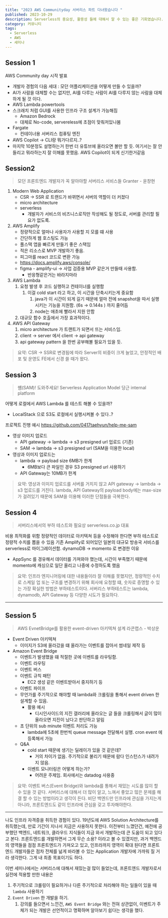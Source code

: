 ```yaml
---
title: "2023 AWS Communityday 서버리스 파트 다녀왔습니다 "
published: 2023-10-29
description: Serverless의 중요성, 활용성 들에 대해서 알 수 있는 좋은 기회였습니다.
category: 커뮤니티
tags:
  - Serverless
  - AWS
  - 세미나
---
```


## Session 1

AWS Community day 시작 발표

- 개발자 경험의 다음 세대 : 모던 어플리케이션을 어떻게 만들 수 있을까?
- AI가 사람을 대체할 수는 없지만, AI를 다루는 사람이 AI를 다루지 않는 사람을 대체하게 될 것 이다.
- AWS Lambda powertools
- 스크래치 처럼 GUI를 사용한 인프라 구조 설계가 가능해짐
  - Amazon Bedrock
  - 대체로 No-code, servereless에 초점이 맞춰저있나봄
- Fargate
  - 컨테이너용 서버리스 컴퓨팅 엔진
- AWS Copilot -> CLI랑 뭐가다르지..?
- 마지막 10분정도 설명하는거 한번 더 유튜브에 올라오면 볼만 할 듯. 여기서는 잘 안들리고 뭐라하는지 잘 이해를 못했음. AWS Copilot이 되게 신기한거같음

## Session2

> 모던 프론트엔드 개발자가 꼭 알아야할 서버리스 서비스들
> Granter - 윤창현

1. Modern Web Application
   - CSR -> SSR 로 트랜드가 바뀌면서 서버의 역할이 더 커졌다
   - micro architecture
   - serverless
     - 개발자가 서비스의 비즈니스로직만 작성해도 될 정도로, 서버를 관리할 필요가 없도록.
2. AWS Amplify
   - 정량적으로 얼마나 사용자가 사용할 지 모를 떄 사용
   - 간단하게 웹 호스팅도 가능
   - 풀스택 앱을 빠르게 만들기 좋은 스택임
   - 적은 리소스로 MVP 개발하기 좋음.
   - 피그마를 react 코드로 변환 가능
   - https://docs.amplify.aws/console/
   - figma - amplify-ui -> 사업 검증용 MVP 같은거 만들때 사용함.
     - 반응형같은거는 바라지마라
3. AWS Lambda
   1. 요청 발생 후 코드 실행하고 컨테이너를 실행함
      1. 이걸 cold start 라고 하고, 이 시간을 단축시키는게 중요함
         1. java가 이 시간이 되게 길기 때문에 얼마 전에 snapshot을 따서 실행시키는 기능을 지원함. (6s -> 0.144s ) 까지 줄어듬
         2. node는 애초에 빨라서 지원 안함
   2. 대규모 함수 호출에서 가장 효과적이다.
4. AWS API Gateway
   1. micro architecture 가 트랜트가 되면서 뜨는 서비스임.
   2. client -> server 에서 client -> api gateway
   3. api gateway pattern 을 한번 공부해볼 필요가 있을 듯.

> 요약: CSR -> SSR로 변경됨에 따라 Server의 비중이 크게 늘었고, 안정적인 배포 및 운영도 FE에서 신경 쓸 때가 왔다.

## Session 3

> 썜(SAM)! 도와주세요! Serverless Application Model
> 당근 internal platform

어떻게 로컬에서 AWS Lambda 를 테스트 해볼 수 있을까?

- LocalStack 으로 S3도 로컬에서 실행시켜볼 수 있다..?

프로젝트 진행 예시 https://github.com/0417taehyun/help-me-sam

- 영상 이미지 업로드
  - API gateway -> lambda -> s3 presigned url 업로드 (기존)
  - SAM -> lambda -> s3 presigned url (SAM을 이용한 local)
- 영상과 이미지 업로드는
  - lambda -> payload size 6MB가 한계
    - 6MB보다 큰 파일인 경우 S3 presigned url 사용하기
  - API Gateway는 10MB가 한계

> 요약: 영상과 이미지 업로드를 서버를 거치지 않고 API gateway -> lambda -> s3 업로드를 거친다.
> lambda, API Gateway의 payload body에는 max-size가 걸려있기 때문에 SAM을 이용해 이러한 단점들을 극복한다.

## Session 4

> 서버리스에서의 부하 테스트와 필요상
> serverless.co.jp 대표

비용 최적화를 위함
정량적인 데이터로 아키텍쳐 등을 수정해야 한다면 부하 테스트로 정량적 수치를 뽑을 수 있음
기존 Amplify로 되어있던 일본의 대규모 방송국 서비스를 serverless로 마이그레이션함.
dynamoDB -> momento 로 변경한 이유

- AppSync 를 경유해서 데이터를 가져와야 했는데, 시간이 부족했기 때문에 momento에 캐싱으로 일단 올리고 나중에 수정하도록 했음

> 요약: 인프라 엔지니어링에 대한 내용들이라 잘 이해를 못했지만,
> 정량적인 수치로 스케일 업 또는 구조를 변경하기 위해 회사에 요청할 떄, 숫자로 증명할 수 있는 가장 확실한 방법은 부하테스트이다.
> 서버리스 부하테스트는 lambda, dynamodb, API Gateway 등 다양한 시도가 필요하다.

---

## Session 5

> AWS EvnetBridge를 활용한 event-driven 아키텍쳐 설계
> 라콘랩스 - 박상운

- Event Driven 아키텍쳐
  - 이미지가 S3에 올라갔을 떄 올라가는 이벤트를 잡아서 썸네일 제작 등
- Amazon Event Bridge
  - 이벤트가 발생했을 떄 적절한 곳에 이벤트를 라우팅함.
  - 이벤트 라우팅
  - 이벤트 버스
  - 이벤트 규칙 패턴
    - EC2 생성 같은 이벤트받아서 중지하기 등
  - 이벤트 파이프
  - 무언가를 주기적으로 해야할 때 lambda와 크롤링을 통해서 event driven 한 설계할 수 있음.
    - 활용 예시
      - 디시인사이드의 지진 갤러리에 올라오는 글 들을 크롤링해서 글이 많이 올라오면 지진이 났다고 판단하고 알림
  - 초 단위의 sub minute 이벤트 처리도 가능
    - lambda에 5초에 한번씩 queue message 전달해서 실행. cron event 에 등록해서 가능
  - Q&A
    - cold start 때문에 생기는 딜레이가 있을 것 같은데?
      - 거의 차이가 없음. 주기적으로 불리기 때문에 람다 인스턴스가 내려가지 않음.
    - 이벤트 모니터링은 어떻게 하는가?
      - 어려운 주제임. 회사에서는 datadog 사용중

> 요약: 이벤트 버스(Event Bridge)와 lambda를 통해서 재밌는 시도를 많이 할 수 있을 것 같다.
> 서버리스에 대해서 더 많이 알고, 느껴서 좋았고 많은 문제를 해결 할 수 있는 방법이라고 생각이 든다.
> 비단 백엔드만 인프라에 관심을 가지는게 아니라, 프론트엔드도 같이 인프라에 관심을 갖고 투자해야한다.

---

나도 인프라 자격증을 취득한 경험이 있다. 19년도에 AWS Solution Architecture를 취득했는데, 만료 기간이 지나서 지금은 사용하지 못한다.
이전부터 느꼈던건, 예전에 공부했던 백엔드, 네트워크, 클라우드 지식들이 지금 와서 개발하는데 큰 도움이 되고 있다고 본다.
프론트엔드를 개발하면서 그게 무슨 소용? 이라고 볼 수 있겠지만, 과거 백엔드의 영역들을 점점 프론트엔드가 가져오고 있고, 인프라까지 영역이 확대 된다면 프론트엔드 개발자들은 점차 전체를 넒게 바라볼 수 있는 Application 개발자에 가까워 질 거라 생각한다. 그게 내 최종 목표이기도 하다.

이번 세미나에서는 서버리스에 대해서 재밌는걸 많이 들었는데, 프론트엔드 개발자로서 실전에 적용할 만한 내용은

1. 주기적으로 크롤링이 필요하거나 다른 주기적으로 처리해야 하는 일들이 있을 때 `lambda` 사용하기
2. `Event Driven` 한 개발을 하기.
   1. 강의를 들으면서 느낀건, `AWS Event Bridge` 와는 전혀 상관없이, 이벤트가 주체가 되는 개발은 선언적이고 명확하며 알아보기 쉽다는 생각을 했다.
